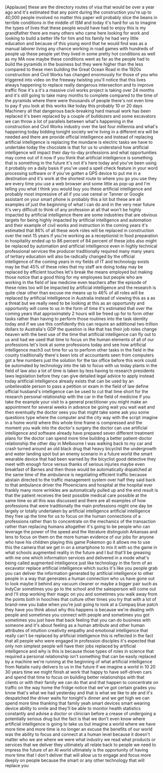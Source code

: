 
[Applause]
these are the directory routes of visa
that would be over a year ago and it&#39;s
estimated that any point during the
construction you&#39;re up to 40,000 people
involved no matter this paper will
probably slice the beans in terrible
conditions in the middle of ISM and
today it&#39;s hard for us to imagine the
types of lives that these people would
have had to enjoy this is my grandfather
there are many others who came here
looking for work and looking to build a
better life for him and his family he
had very little education and because of
this young word that he would find was
as a manual laborer living any chance
working in road games with hundreds of
people up these people yet they lived in
some pretty hot conditions as well as my
MA now maybe these conditions went as
far as the people had to build the
pyramids in the business but they were
higher than the less compared to these
men building the Great Ocean Road in the
1920s construction and Civil Works has
changed enormously for those of you who
triggered into video on the freeway
twisting you&#39;ll notice that this lives
always happening to replace really
dangerous intersection and to improve
traffic flow it&#39;s a it&#39;s a massive civil
works project is taking over 24 months
and it&#39;s still going to take many months
to complete
compared to the time of the pyramids
where there were thousands of people
there&#39;s not even time to pay if you look
at this works like today this probably
10 or 20 days
Machinery all that dangerous
back-breaking hard manual work has been
replaced it&#39;s been replaced by a couple
of bulldozers and some excavators we can
throw a lot of parallels between what&#39;s
happening in the construction and Civil
Works industry over the last four
millennia and what&#39;s happening today
bidding tonight society we&#39;re living in
a different era will be needed and there
are provide official intelligence and
instead of replacing artificial
intelligence is replacing the mundane is
electric tasks we have to undertake
today the chocolate is that for us to
understand how artificial intelligence
will impact their day-to-day professions
and what opportunities may come out of
it now if you think that artificial
intelligence is something that is
something in the future it&#39;s not it&#39;s
here today and you&#39;ve been using it
probably on a daily basis if you&#39;ve used
a spell check feature in your word
processing software or if you&#39;ve gotten
a GPS device to put me in a destination
and it&#39;s work at the shortest route to
where you go you use they are every time
you use a web browser and some little as
pop-up and I&#39;m telling you what I think
you would buy you these artificial
intelligence and probably most
impressive of all if you use cereal or
Tanner or Google assistant on your smart
phone is probably this a lot but these
are all examples of just the beginning
of what I can do and in the very near
future it&#39;s very difficult to think of
any profession at all that won&#39;t be
highly impacted by artificial
intelligence there are some industries
that are obvious targets for being
highly impacted by artificial
intelligence and automation and their
example of civil works and instruction
in the coming years it&#39;s estimated that
86% of all these work roles will be
replaced in construction over the next
15 years if you&#39;re working as a
receptionist in food preparation in
hospitality ended up to 86 percent of 84
percent of these jobs also might be
replaced by automation and artificial
intelligence even in highly technical
professional services the producer
traditionally required many many years
of tertiary education will also be
radically changed by the official
intelligence of the coming years in my
fields of IT and technology exists may
be that 45% of these roles that my staff
are doing today may be replaced by
efficient touches let&#39;s break the means
employed but making those notice that a
good thing for my employees but people
who are working in the field of law
medicine even teachers after the episode
of these roles too will be impacted by
artificial intelligence and the research
is quite clear
other than excuse me means up to 46% of
all roles will be replaced by artificial
intelligence in Australia instead of
viewing this as a as a threat but we
really need to be looking at this as an
opportunity and opportunity will come to
us in the form of time it&#39;s estimated
that over the coming years that
approximately 2 hours will be freed up
for
to form other tasks rather than having
to perform those routines into the task
identity today and if we use this
confidently this can require an
additional two trillion dollars to
Australia&#39;s GDP the question is like
that has their job roles change heaven
with the best use of the time that
artificial intelligence can fly out to
us
and had we used that time to focus on
the human elements of all of our
professions let&#39;s look at some
professions today and see how artificial
intelligence mach3 out time for us to
perform other tasks in the field in the
county
traditionally there&#39;s been lots of
accountants seen from computers got a
few numbers just the solution for the
tax office before this work could be
automated by technology into the lab to
focus with us today plants in the field
of law also a lot of time is taken by
less having to research presidents laws
legislation before they can give
detailed legal advice to apply instead
today
artificial intelligence already exists
that can be used by an unbelievable
person to pass a petition or exam in the
field of law define official husband&#39;s
intelligence can be used to cut that
time short for the research
personal relationship with the car in
the field of medicine if you take the
example your visit to a general
practitioner you might make an
appointment for several weeks in advance
be going wait you wait wait and then
eventually the doctor sees you that
might take some ask you some questions
type where the computer and the city way
with the script imagine in a home world
where this whole time frame is
compressed and the moment you walk into
the doctor&#39;s surgery the doctor can use
artificial intelligence and software
already have prepared seven different
treatment plans for the doctor can spend
more time building a better
patient-doctor relationship the other
day in Melbourne I was walking back to
my car and crash turned around an old
black drug that heavy bicyclist the
undergrowth and water landing spot but
an enemy scenario in a future world the
smart wearable device that had been
warned by the bicyclist good detective
they meet with enough force versus
thanks of serious injuries maybe even
breakfast of Barnes and then those would
be automatically dispatched at the same
time of the ambulance is negotiating
efficient traffic because abstain
directed to the traffic management
system over half
they said back to that ambulance driver
the Phoenicians and hospital at the
hospital ever frankly many more wrinkles
are automatically pulled up and the end
result is that the patient receives the
best possible medical care possible at
the same time so all this was discussed
and there are all examples of how
professions that were traditionally the
main professions
might one day be largely or totally
undertaken by artificial intelligence
artificial intelligence they free up the
time for us to focus on the human
connections of a professions rather than
to concentrate on the mechanics of the
transaction rather than replacing humans
altogether
it&#39;s going to be people who can leverage
the power of the speed and the
literature distinguish Arkansas and lens
to focus on them on the more human
evidence of our jobs for anyone who have
his children playing this game Pokemon
go it allows me to use this the camera
that we get in on a smartphone to mix it
with
so the game in what schools augmented
reality in the future and I but that&#39;ll
be greasing with me one which
information services and delivered in a
mode what&#39;s being called augmented
intelligence just like technology in the
form of an excavator replace artificial
intelligence which sucks it&#39;s like you
people grab you can deliver the
information generated by artificial
intelligence to other people in a way
that generates a human connection who us
have gone out to look maybe it behind
any vacuum cleaner or maybe a bigger
pair such as IndyCar sometimes you go to
the school and the salesperson will come
out and I&#39;ll stop working their magic on
you and sometimes you walk away from the
points both in hoochies that culture
other times you try that with a lot of
brand-new you babe when you&#39;re just
going to look at a Compaq blue patch
they have you think about why this
happens is because we&#39;re dealing with
people and sometimes you connect with
people and sometimes you got sometimes
you just have that back feeling that you
can do business with someone
and it&#39;s about feeling as a human
attribute and other human attributes of
intuition creativity empathy and
emotional intelligence that really can&#39;t
be replaced by artificial intelligence
this is reflected in the fact that all
people who were engaged in profession
disciples it&#39;s expected that only non
simplest people will have their jobs
replaced by artificial intelligence and
why is this is because those types of
roles in science that required a
personal relationship isn&#39;t something
that can be easily replaced by a machine
we&#39;re running at the beginning of what
artificial intelligence from Natalie
rusty delivers to us in the future if we
imagine a world in 10 20 30 years time
we might finish at work that happy to
have self-driven cars and spend that
time to focus on building better
relationships with that clients or with
their family we can do that and that
happen to concentrate on traffic on the
way home the fridge notice that we&#39;ve
got certain grades you know that&#39;s what
we had yesterday and that is what we
like to ate and it&#39;s despatched the
driver waits for tonight&#39;s dinner and we
get high we can spend more time thanking
that family
yeah smart devices smart wearing device
ability to smile and they&#39;ll be able to
monitor health statistics constantly and
advise a doctor or clinician before a
crease of undergoing a potentially
serious drug but the fact is that we
don&#39;t even know where artificial
intelligence is going to take us but
imagine a world where we have more time
and more time is no longer an excuse the
benefits of our world was the ability to
focus and connect at a human level
because it doesn&#39;t matter who we are
where we were what industry we read what
products or services that we deliver
they ultimately all relate back to
people we need to impress the future of
an AI world ultimately is the
opportunity of having more time that I
don&#39;t deliver that will allow us to
engage and focus more deeply on people
because the smart or any other
technology that will replace
you
